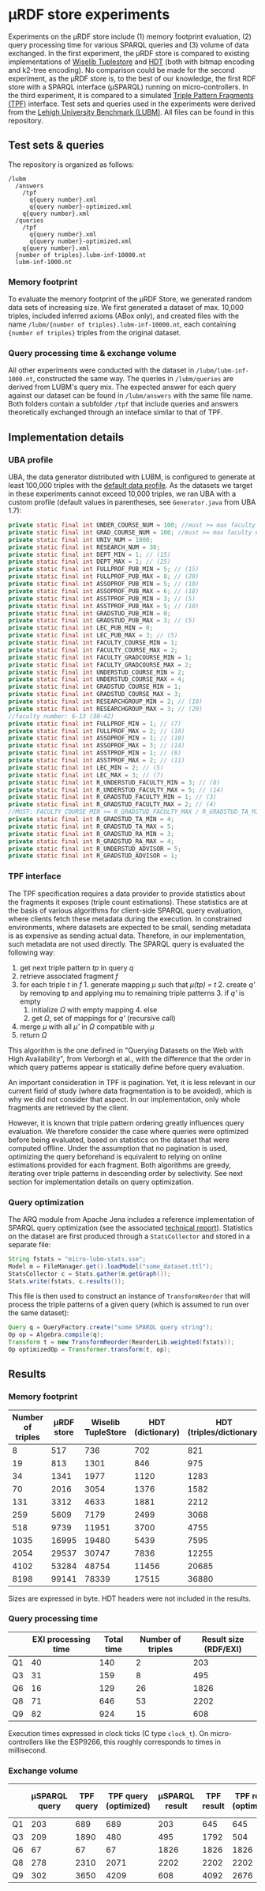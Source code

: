 # µRDF store experiments

Experiments on the µRDF store include (1) memory footprint evaluation, (2) query processing
time for various SPARQL queries and (3) volume of data exchanged. In the first experiment, the
µRDF store is compared to existing implementations of 
[Wiselib Tuplestore](https://github.com/ibr-alg/wiselib/tree/master/apps/generic_apps/tuplestore_example)
and [HDT](https://github.com/rdfhdt/hdt-cpp) (both with bitmap encoding and k2-tree encoding).
No comparison could be made for the second experiment, as the µRDF store is, to the best of our
knowledge, the first RDF store with a SPARQL interface (µSPARQL) running on micro-controllers.
In the third experiment, it is compared to a simulated
[Triple Pattern Fragments (TPF)](http://www.hydra-cg.com/spec/latest/triple-pattern-fragments/)
interface. Test sets and queries used in the experiments were derived from the
[Lehigh University Benchmark (LUBM)](http://swat.cse.lehigh.edu/projects/lubm/). All files can
be found in this repository.

## Test sets & queries

The repository is organized as follows:

```
/lubm
  /answers
    /tpf
      q{query number}.xml
      q{query number}-optimized.xml
    q{query number}.xml
  /queries
    /tpf
      q{query number}.xml
      q{query number}-optimized.xml
    q{query number}.xml
  {number of triples}.lubm-inf-10000.nt
  lubm-inf-1000.nt
```

### Memory footprint

To evaluate the memory footprint of the µRDF Store, we generated random data sets of
increasing size. We first generated a dataset of max. 10,000 triples, included inferred
axioms (ABox only), and created files with the name
`/lubm/{number of triples}.lubm-inf-10000.nt`, each containing `{number of triples}`
triples from the original dataset.

### Query processing time & exchange volume

All other experiments were conducted with the dataset in `/lubm/lubm-inf-1000.nt`,
constructed the same way. The queries in `/lubm/queries` are derived from LUBM's query mix.
The expected answer for each query against our dataset can be found in `/lubm/answers` with
the same file name. Both folders contain a subfolder `/tpf` that include queries and
answers theoretically exchanged through an inteface similar to that of TPF.

## Implementation details

### UBA profile

UBA, the data generator distributed with LUBM, is configured to generate at least
100,000 triples with the
[default data profile](http://swat.cse.lehigh.edu/projects/lubm/profile.htm). As the
datasets we target in these experiments cannot exceed 10,000 triples, we ran UBA with a
custom profile (default values in parentheses, see `Generator.java` from UBA 1.7):

```java
private static final int UNDER_COURSE_NUM = 100; //must >= max faculty # * FACULTY_COURSE_MAX
private static final int GRAD_COURSE_NUM = 100; //must >= max faculty # * FACULTY_GRADCOURSE_MAX
private static final int UNIV_NUM = 1000;
private static final int RESEARCH_NUM = 30;
private static final int DEPT_MIN = 1; // (15)
private static final int DEPT_MAX = 1; // (25)
private static final int FULLPROF_PUB_MIN = 5; // (15)
private static final int FULLPROF_PUB_MAX = 8; // (20)
private static final int ASSOPROF_PUB_MIN = 5; // (10)
private static final int ASSOPROF_PUB_MAX = 6; // (18)
private static final int ASSTPROF_PUB_MIN = 3; // (5)
private static final int ASSTPROF_PUB_MAX = 5; // (10)
private static final int GRADSTUD_PUB_MIN = 0;
private static final int GRADSTUD_PUB_MAX = 3; // (5)
private static final int LEC_PUB_MIN = 0;
private static final int LEC_PUB_MAX = 3; // (5)
private static final int FACULTY_COURSE_MIN = 1;
private static final int FACULTY_COURSE_MAX = 2;
private static final int FACULTY_GRADCOURSE_MIN = 1;
private static final int FACULTY_GRADCOURSE_MAX = 2;
private static final int UNDERSTUD_COURSE_MIN = 2;
private static final int UNDERSTUD_COURSE_MAX = 4;
private static final int GRADSTUD_COURSE_MIN = 1;
private static final int GRADSTUD_COURSE_MAX = 3;
private static final int RESEARCHGROUP_MIN = 2; // (10)
private static final int RESEARCHGROUP_MAX = 3; // (20)
//faculty number: 6-13 (30-42)
private static final int FULLPROF_MIN = 1; // (7)
private static final int FULLPROF_MAX = 2; // (10)
private static final int ASSOPROF_MIN = 1; // (10)
private static final int ASSOPROF_MAX = 3; // (14)
private static final int ASSTPROF_MIN = 1; // (8)
private static final int ASSTPROF_MAX = 2; // (11)
private static final int LEC_MIN = 2; // (5)
private static final int LEC_MAX = 3; // (7)
private static final int R_UNDERSTUD_FACULTY_MIN = 3; // (8)
private static final int R_UNDERSTUD_FACULTY_MAX = 5; // (14)
private static final int R_GRADSTUD_FACULTY_MIN = 1; // (3)
private static final int R_GRADSTUD_FACULTY_MAX = 2; // (4)
//MUST: FACULTY_COURSE_MIN >= R_GRADSTUD_FACULTY_MAX / R_GRADSTUD_TA_MIN;
private static final int R_GRADSTUD_TA_MIN = 4;
private static final int R_GRADSTUD_TA_MAX = 5;
private static final int R_GRADSTUD_RA_MIN = 3;
private static final int R_GRADSTUD_RA_MAX = 4;
private static final int R_UNDERSTUD_ADVISOR = 5;
private static final int R_GRADSTUD_ADVISOR = 1;
```

### TPF interface

The TPF specification requires a data provider to provide statistics about the fragments
it exposes (triple count estimations). These statistics are at the basis of various algorithms
for client-side SPARQL query evaluation, where clients fetch these metadata during the execution.
In constrained environments, where datasets are expected to be small, sending metadata is as
expensive as sending actual data. Therefore, in our implementation, such metadata are not used
directly. The SPARQL query is evaluated the following way:

1. get next triple pattern _tp_ in query _q_
  1. retrieve associated fragment _f_
  2. for each triple _t_ in _f_
    1. generate mapping _µ_ such that _µ(tp) = t_
    2. create _q'_ by removing tp and applying mu to remaining triple patterns
    3. if _q'_ is empty
      1. initialize _Ω_ with empty mapping
    4. else
      1. get _Ω_, set of mappings for _q'_ (recursive call)
2. merge _µ_ with all _µ'_ in _Ω_ compatible with _µ_
3. return _Ω_

This algorithm is the one defined in "Querying Datasets on the Web with High Availability",
from Verborgh et al., with the difference that the order in which query patterns appear
is statically define before query evaluation.

An important consideration in TPF is pagination. Yet, it is less relevant in our current
field of study (where data fragmentation is to be avoided), which is why we did not
consider that aspect. In our implementation, only whole fragments are retrieved by the client.

However, it is known that triple pattern ordering greatly influences query evaluation. We
therefore consider the case where queries were optimized before being evaluated, based on
statistics on the dataset that were computed offline. Under the assumption that no pagination
is used, optimizing the query beforehand is equivalent to relying on online estimations provided
for each fragment. Both algorithms are greedy, iterating over triple patterns in descending order
by selectivity. See next section for implementation details on query optimization.

### Query optimization

The ARQ module from Apache Jena includes a reference implementation of SPARQL query
optimization (see the associated
[technical report](http://markusstocker.com/26fe0502-b1c3-49e9-a90a-582d938ca158)).
Statistics on the dataset are first produced through a `StatsCollector` and stored in a
separate file:

```java
String fstats = "micro-lubm-stats.sse";
Model m = FileManager.get().loadModel("some_dataset.ttl");
StatsCollector c = Stats.gather(m.getGraph());
Stats.write(fstats, c.results());
```

This file is then used to construct an instance of `TransformReorder` that will process
the triple patterns of a given query (which is assumed to run over the same dataset):

```java
Query q = QueryFactory.create("some SPARQL query string");
Op op = Algebra.compile(q);
Transform t = new TransformReorder(ReorderLib.weighted(fstats));
Op optimizedOp = Transformer.transform(t, op);
```

## Results

### Memory footprint

| **Number of triples** | **µRDF store** | **Wiselib TupleStore** | HDT (dictionary) | HDT (triples/dictionary) | HDT (indexes) | **HDT** | k2 -triples (triples) | **k2 -triples** |
| ----------------- | ---------- | ------------------ | ---------------- | ------------------------ | ------------- | --- | --------------------- | ----------- |
| 8 | 517 | 736 | 702 | 821 | 231 | 1052 | 2424 | 3126 |
| 19 | 813 | 1301 | 846 | 975 | 283 | 1258 | 4049 | 4895 |
| 34 | 1341 | 1977 | 1120 | 1283 | 306 | 1589 | 4884 | 6004 |
| 70 | 2016 | 3054 | 1376 | 1582 | 363 | 1945 | 5322 | 6698 |
| 131 | 3312 | 4633 | 1881 | 2212 | 458 | 2670 | 5871 | 7752 |
| 259 | 5609 | 7179 | 2499 | 3068 | 702 | 3770 | 6981 | 9480 |
| 518 | 9739 | 11951 | 3700 | 4755 | 1155 | 5910 | 8608 | 12308 |
| 1035 | 16995 | 19480 | 5439 | 7595 | 2134 | 9729 | 11347 | 16786 |
| 2054 | 29537 | 30747 | 7836 | 12255 | 4134 | 16389 | 12847 | 20683 |
| 4102 | 53284 | 48754 | 11456 | 20685 | 8401 | 29086 | 15803 | 27259 |
| 8198 | 99141 | 78339 | 17515 | 36880 | 17456 | 54336 | 20886 | 38401 |

Sizes are expressed in byte. HDT headers were not included in the results.

### Query processing time

|     | EXI processing time | Total time | Number of triples | Result size (RDF/EXI) |
| --- | ------------------- | ---------- | ----------------- | --------------------- |
| Q1  | 40                  | 140        | 2                 | 203                   |
| Q3  | 31                  | 159        | 8                 | 495                   |
| Q6  | 16                  | 129        | 26                | 1826                  |
| Q8  | 71                  | 646        | 53                | 2202                  |
| Q9  | 82                  | 924        | 15                | 608                   |

Execution times expressed in clock ticks (C type `clock_t`). On micro-controllers like the ESP9266, this roughly corresponds to times in millisecond.

### Exchange volume

|     | µSPARQL query | TPF query | TPF query (optimized) | µSPARQL result | TPF result | TPF result (optimized) | Number of mappings |
| --- | ------------- | --------- | --------------------- | -------------- | ---------- | ---------------------- | ------------------ |
| Q1 | 203 | 689 | 689 | 203 | 645 | 645 | 1 |
| Q3 | 209 | 1890 | 480 | 495 | 1792 | 504 | 4 |
| Q6 | 67 | 67 | 67 | 1826 | 1826 | 1826 | 26 | 
| Q8 | 278 | 2310 | 2071 | 2202 | 2202 | 2202 | 26 | 
| Q9 | 302 | 3650 | 4209 | 608 | 4092 | 2676 | 3 |
